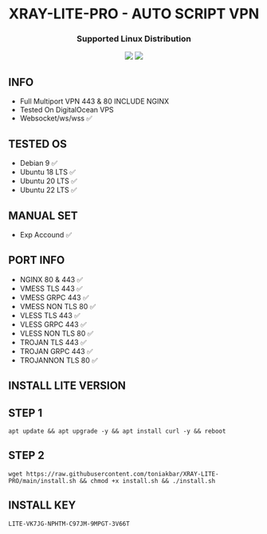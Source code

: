 
<h1 align="center">XRAY-LITE-PRO - AUTO SCRIPT VPN</h1>

<h3 align="center">Supported Linux Distribution</h3>
<p align="center"><img src="https://img.shields.io/static/v1?style=for-the-badge&logo=debian&label=Debian%209&message=Buster&color=red"> <img src="https://img.shields.io/static/v1?style=for-the-badge&logo=ubuntu&label=Ubuntu%2018&message=18.04 LTS&color=red"> </p>


## INFO
* Full Multiport VPN 443 & 80 INCLUDE NGINX
* Tested On DigitalOcean VPS
* Websocket/ws/wss ✅


## TESTED OS
* Debian 9 ✅
* Ubuntu 18 LTS ✅
* Ubuntu 20 LTS ✅
* Ubuntu 22 LTS ✅


## MANUAL SET
* Exp Accound ✅

## PORT INFO
* NGINX 80 & 443 ✅
* VMESS TLS 443 ✅
* VMESS GRPC 443 ✅
* VMESS NON TLS 80 ✅
* VLESS TLS 443 ✅ 
* VLESS GRPC 443 ✅ 
* VLESS NON TLS 80 ✅
* TROJAN TLS 443 ✅ 
* TROJAN GRPC 443 ✅
* TROJANNON TLS 80 ✅

## INSTALL LITE VERSION
## STEP 1
<pre><code>apt update && apt upgrade -y && apt install curl -y && reboot</code></pre>
## STEP 2
<pre><code>wget https://raw.githubusercontent.com/toniakbar/XRAY-LITE-PRO/main/install.sh && chmod +x install.sh && ./install.sh</code></pre>

## INSTALL KEY
<pre><code>LITE-VK7JG-NPHTM-C97JM-9MPGT-3V66T</code></pre>
